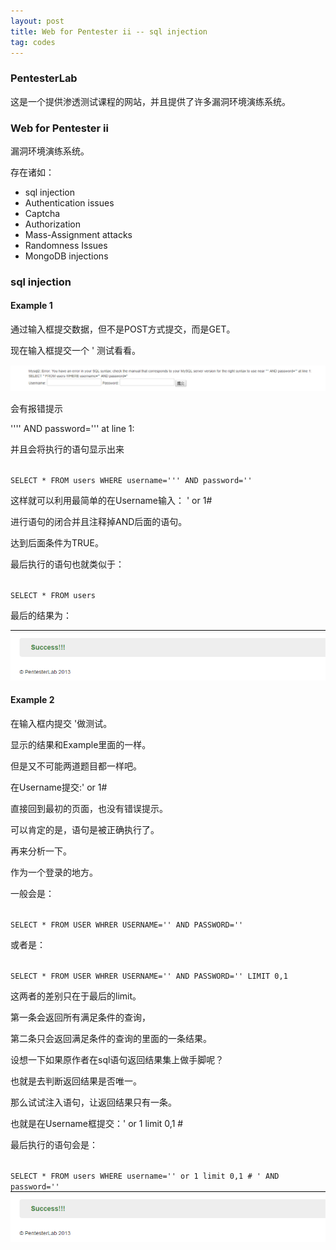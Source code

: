 ```yaml
---
layout: post
title: Web for Pentester ii -- sql injection
tag: codes
---
```


### PentesterLab

这是一个提供渗透测试课程的网站，并且提供了许多漏洞环境演练系统。

### Web for Pentester ii

漏洞环境演练系统。

存在诸如：

- sql injection
- Authentication issues
- Captcha
- Authorization
- Mass-Assignment attacks
- Randomness Issues
- MongoDB injections

### sql injection

#### Example 1

通过输入框提交数据，但不是POST方式提交，而是GET。

现在输入框提交一个 ' 测试看看。

<img src="/images/PentesterLab-Sql1.png" alt="">

会有报错提示

'''' AND password=''' at line 1: 

并且会将执行的语句显示出来

<code>
SELECT * FROM users WHERE username=''' AND password=''
</code>

这样就可以利用最简单的在Username输入： ' or 1#

进行语句的闭合并且注释掉AND后面的语句。

达到后面条件为TRUE。

最后执行的语句也就类似于：

<code>
SELECT * FROM users
</code>

最后的结果为：

<img src="/images/PentesterLab-Sql1-1.png" alt="">

#### Example 2

在输入框内提交 '做测试。

显示的结果和Example里面的一样。

但是又不可能两道题目都一样吧。

在Username提交:' or 1#

直接回到最初的页面，也没有错误提示。

可以肯定的是，语句是被正确执行了。

再来分析一下。

作为一个登录的地方。

一般会是：

<code>
SELECT * FROM USER WHRER USERNAME='' AND PASSWORD=''
</code>

或者是：

<code>
SELECT * FROM USER WHRER USERNAME='' AND PASSWORD='' LIMIT 0,1
</code>

这两者的差别只在于最后的limit。

第一条会返回所有满足条件的查询，

第二条只会返回满足条件的查询的里面的一条结果。

设想一下如果原作者在sql语句返回结果集上做手脚呢？

也就是去判断返回结果是否唯一。

那么试试注入语句，让返回结果只有一条。

也就是在Username框提交：' or 1 limit 0,1 #

最后执行的语句会是：

<code>
SELECT * FROM users WHERE username='' or 1 limit 0,1 # ' AND password=''
</code>

<img src="/images/PentesterLab-Sql1-1.png" alt="">